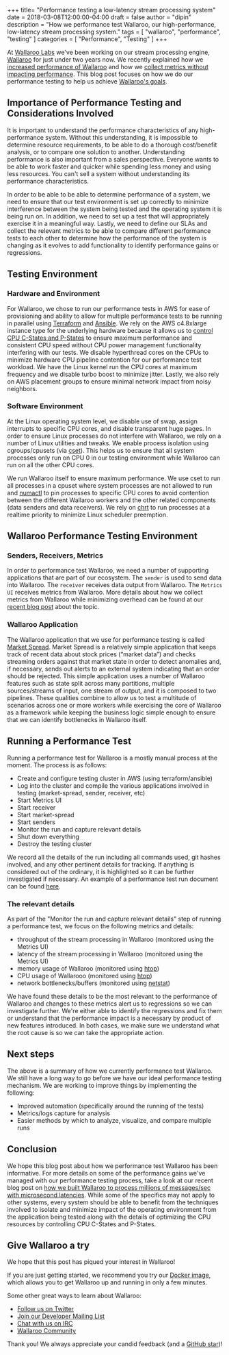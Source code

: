 +++
title= "Performance testing a low-latency stream processing system"
date = 2018-03-08T12:00:00-04:00
draft = false
author = "dipin"
description = "How we performance test Wallaroo, our high-performance, low-latency stream processing system."
tags = [
    "wallaroo",
    "performance",
    "testing"
]
categories = [
    "Performance",
    "Testing"
]
+++

At [Wallaroo Labs](http://www.wallaroolabs.com/) we've been working on our stream processing engine, [Wallaroo](https://github.com/wallaroolabs/wallaroo/tree/release) for just under two years now. We recently explained how we [increased performance of Wallaroo](https://blog.wallaroolabs.com/2018/02/how-we-built-wallaroo-to-process-millions-of-messages/sec-with-microsecond-latencies/) and how we [collect metrics without impacting performance](https://blog.wallaroolabs.com/2018/02/building-low-overhead-metrics-collection-for-high-performance-systems/). This blog post focuses on how we do our performance testing to help us achieve [Wallaroo's goals](https://github.com/wallaroolabs/wallaroo#what-is-wallaroo).

## Importance of Performance Testing and Considerations Involved

It is important to understand the performance characteristics of any high-performance system. Without this understanding, it is impossible to determine resource requirements, to be able to do a thorough cost/benefit analysis, or to compare one solution to another. Understanding performance is also important from a sales perspective. Everyone wants to be able to work faster and quicker while spending less money and using less resources. You can't sell a system without understanding its performance characteristics.

In order to be able to be able to determine performance of a system, we need to ensure that our test environment is set up correctly to minimize interference between the system being tested and the operating system it is being run on. In addition, we need to set up a test that will appropriately exercise it in a meaningful way. Lastly, we need to define our SLAs and collect the relevant metrics to be able to compare different performance tests to each other to determine how the performance of the system is changing as it evolves to add functionality to identify performance gains or regressions.

## Testing Environment

### Hardware and Environment

For Wallaroo, we chose to run our performance tests in AWS for ease of provisioning and ability to allow for multiple performance tests to be running in parallel using [Terraform](https://www.terraform.io/) and [Ansible](https://www.ansible.com/). We rely on the AWS c4.8xlarge instance type for the underlying hardware because it allows us to [control CPU C-States and P-States](https://docs.aws.amazon.com/AWSEC2/latest/UserGuide/processor_state_control.html) to ensure maximum performance and consistent CPU speed without CPU power management functionality interfering with our tests. We disable hyperthread cores on the CPUs to minimize hardware CPU pipeline contention for our performance test workload. We have the Linux kernel run the CPU cores at maximum frequency and we disable turbo boost to minimize jitter. Lastly, we also rely on AWS placement groups to ensure minimal network impact from noisy neighbors.

### Software Environment

At the Linux operating system level, we disable use of swap, assign interrupts to specific CPU cores, and disable transparent huge pages. In order to ensure Linux processes do not interfere with Wallaroo, we rely on a number of Linux utilities and tweaks. We enable process isolation using cgroups/cpusets (via [cset](http://manpages.ubuntu.com/manpages/trusty/man1/cset.1.html)). This helps us to ensure that all system processes only run on CPU 0 in our testing environment while Wallaroo can run on all the other CPU cores.

We run Wallaroo itself to ensure maximum performance. We use cset to run all processes in a cpuset where system processes are not allowed to run and [numactl](http://man7.org/linux/man-pages/man8/numactl.8.html) to pin processes to specific CPU cores to avoid contention between the different Wallaroo workers and the other related components (data senders and data receivers). We rely on [chrt](http://man7.org/linux/man-pages/man1/chrt.1.html) to run processes at a realtime priority to minimize Linux scheduler preemption.

## Wallaroo Performance Testing Environment

### Senders, Receivers, Metrics

In order to performance test Wallaroo, we need a number of supporting applications that are part of our ecosystem. The `sender` is used to send data into Wallaroo. The `receiver` receives data output from Wallaroo. The `Metrics UI` receives metrics from Wallaroo. More details about how we collect metrics from Wallaroo while minimizing overhead can be found at our [recent blog post](https://blog.wallaroolabs.com/2018/02/building-low-overhead-metrics-collection-for-high-performance-systems/) about the topic.

### Wallaroo Application

The Wallaroo application that we use for performance testing is called [Market Spread](https://blog.wallaroolabs.com/2017/12/stateful-multi-stream-processing-in-python-with-wallaroo/#market-spread-our-two-pipeline-example-application). Market Spread is a relatively simple application that keeps track of recent data about stock prices (“market data”) and checks streaming orders against that market state in order to detect anomalies and, if necessary, sends out alerts to an external system indicating that an order should be rejected. This simple application uses a number of Wallaroo features such as state split across many partitions, multiple sources/streams of input, one stream of output, and it is composed to two pipelines. These qualities combine to allow us to test a multitude of scenarios across one or more workers while exercising the core of Wallaroo as a framework while keeping the business logic simple enough to ensure that we can identify bottlenecks in Wallaroo itself.

## Running a Performance Test

Running a performance test for Wallaroo is a mostly manual process at the moment. The process is as follows:

* Create and configure testing cluster in AWS (using terraform/ansible)
* Log into the cluster and compile the various applications involved in testing (market-spread, sender, receiver, etc)
* Start Metrics UI
* Start receiver
* Start market-spread
* Start senders
* Monitor the run and capture relevant details
* Shut down everything
* Destroy the testing cluster

We record all the details of the run including all commands used, git hashes involved, and any other pertinent details for tracking. If anything is considered out of the ordinary, it is highlighted so it can be further investigated if necessary. An example of a performance test run document can be found [here](https://docs.google.com/document/d/1PsTK3b5mCBIUJI8nJdQV5iJQk1uHPAENTI2PuagJjgY/edit).

### The relevant details

As part of the "Monitor the run and capture relevant details" step of running a performance test, we focus on the following metrics and details:

* throughput of the stream processing in Wallaroo (monitored using the Metrics UI)
* latency of the stream processing in Wallaroo (monitored using the Metrics UI)
* memory usage of Wallaroo (monitored using [htop](https://hisham.hm/htop/))
* CPU usage of Wallarooo (monitored using [htop](https://hisham.hm/htop/))
* network bottlenecks/buffers (monitored using [netstat](http://man7.org/linux/man-pages/man8/netstat.8.html))

We have found these details to be the most relevant to the performance of Wallaroo and changes to these metrics alert us to regressions so we can investigate further. We're either able to identify the regressions and fix them or understand that the performance impact is a necessary by product of new features introduced. In both cases, we make sure we understand what the root cause is so we can take the appropriate action.

## Next steps

The above is a summary of how we currently performance test Wallaroo. We still have a long way to go before we have our ideal performance testing mechanism. We are working to improve things by implementing the following:

* Improved automation (specifically around the running of the tests)
* Metrics/logs capture for analysis
* Easier methods by which to analyze, visualize, and compare multiple runs

## Conclusion

We hope this blog post about how we performance test Wallaroo has been informative. For more details on some of the performance gains we've managed with our performance testing process, take a look at our recent blog post on [how we built Wallaroo to process millions of messages/sec with microsecond latencies](https://blog.wallaroolabs.com/2018/02/how-we-built-wallaroo-to-process-millions-of-messages/sec-with-microsecond-latencies/). While some of the specifics may not apply to other systems, every system should be able to benefit from the techniques involved to isolate and minimize impact of the operating environment from the application being tested along with the details of optimizing the CPU resources by controlling CPU C-States and P-States.

## Give Wallaroo a try

We hope that this post has piqued your interest in Wallaroo!

If you are just getting started, we recommend you try our [Docker image](https://docs.wallaroolabs.com/book/getting-started/docker-setup.html), which allows you to get Wallaroo up and running in only a few minutes.

Some other great ways to learn about Wallaroo:

* [Follow us on Twitter](https://twitter.com/wallaroolabs)
* [Join our Developer Mailing List](https://groups.io/g/wallaroo)
* [Chat with us on IRC](https://webchat.freenode.net/?channels=#wallaroo)
* [Wallaroo Community](https://www.wallaroolabs.com/community)

Thank you! We always appreciate your candid feedback (and a [GitHub star](https://github.com/WallarooLabs/wallaroo))!
